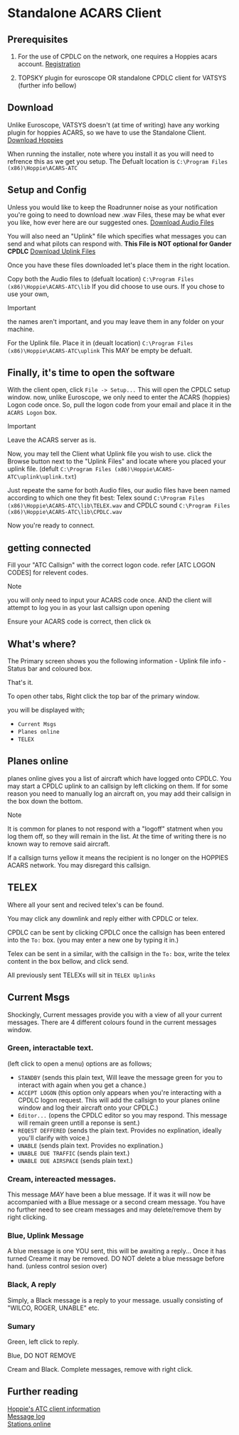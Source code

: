 # Standalone ACARS Client

## Prerequisites
1. For the use of CPDLC on the network, one requires a Hoppies acars account. [Registration](https://hoppie.nl/acars/system/register.html)

2. TOPSKY plugin for euroscope OR standalone CPDLC client for VATSYS (further info bellow)

## Download

Unlike Euroscope, VATSYS doesn't (at time of writing) have any working plugin for hoppies ACARS, so we have to use the Standalone Client. 
[Download Hoppies](https://hoppie.nl/acars/prg/atc/acarsatc-1.5.1-install.exe)

When running the installer, note where you install it as you will need to refrence this as we get you setup. The Defualt location is `C:\Program Files (x86)\Hoppie\ACARS-ATC`

## Setup and Config
Unless you would like to keep the Roadrunner noise as your notification you're going to need to download new .wav Files, these may be what ever you like, how ever here are our suggested ones. 
[Download Audio Files](https://ganderoceanic.ca/ACARS_AUDIO.zip)

You will also need an "Uplink" file which specifies what messages you can send and what pilots can respond with. **This File is NOT optional for Gander CPDLC**
[Download Uplink Files](https://ganderoceanic.ca/NAT_Plus_Uplink.zip)

Once you have these files downloaded let's place them in the right location. 

Copy both the Audio files to (defualt location) `C:\Program Files (x86)\Hoppie\ACARS-ATC\lib` If you did choose to use ours. If you chose to use your own, 
> [!IMPORTANT]
> the names aren't important, and you may leave them in any folder on your machine.

For the Uplink file. Place it in (deualt location) `C:\Program Files (x86)\Hoppie\ACARS-ATC\uplink` This MAY be empty be defualt.

## Finally, it's time to open the software

With the client open, click `File -> Setup...` This will open the CPDLC setup window. now, unlike Euroscope, we only need to enter the ACARS (hoppies) Logon code once. So, pull the logon code from your email and place it in the `ACARS Logon` box. 
>[!IMPORTANT]
>Leave the ACARS server as is. 

Now, you may tell the Client what Uplink file you wish to use. click the Browse button next to the "Uplink Files" and locate where you placed your uplink file. (defult `C:\Program Files (x86)\Hoppie\ACARS-ATC\uplink\uplink.txt`)

Just repeate the same for both Audio files, our audio files have been named according to which one they fit best: Telex sound `C:\Program Files (x86)\Hoppie\ACARS-ATC\lib\TELEX.wav` and CPDLC sound `C:\Program Files (x86)\Hoppie\ACARS-ATC\lib\CPDLC.wav`

Now you're ready to connect.

## getting connected
Fill your "ATC Callsign" with the correct logon code. refer [ATC LOGON CODES] for relevent codes.
> [!NOTE]
> you will only need to input your ACARS code once. AND the client will attempt to log you in as your last callsign upon opening

Ensure your ACARS code is correct, then click `Ok` 

## What's where?

The Primary screen shows you the following information
    - Uplink file info
    - Status bar and coloured box.

That's it.

To open other tabs, Right click the top bar of the primary window.

you will be displayed with;
-    `Current Msgs`
-    `Planes online`
-    `TELEX`

## Planes online
planes online gives you a list of aircraft which have logged onto CPDLC. You may start a CPDLC uplink to an callsign by left clicking on them. If for some reason you need to manually log an aircraft on, you may add their callsign in the box down the bottom.
> [!NOTE]
> It is common for planes to not respond with a "logoff" statment when you log them off, so they will remain in the list. At the time of writing there is no known way to remove said aircraft.

If a callsign turns yellow it means the recipient is no longer on the HOPPIES ACARS network. You may disregard this callsign.

## TELEX

Where all your sent and recived telex's can be found.

You may click any downlink and reply either with CPDLC or telex. 

CPDLC can be sent by clicking CPDLC once the callsign has been entered into the `To:` box. (you may enter a new one by typing it in.)

Telex can be sent in a similar, with the callsign in the `To:` box, write the telex content in the box bellow, and click send.

All previously sent TELEXs will sit in `TELEX Uplinks`

## Current Msgs

Shockingly, Current messages provide you with a view of all your current messages. There are 4 different colours found in the current messages window.

### Green, interactable text. 
(left click to open a menu) options are as follows;

-   `STANDBY` (sends this plain text, Will leave the message green for you to interact with again when you get a chance.)
-   `ACCEPT LOGON` (this option only appears when you're interacting with a CPDLC logon request. This will add the callsign to your planes online window and log their aircraft onto your CPDLC.)
-   `Editor...` (opens the CPDLC editor so you may respond. This message will remain green untill a reponse is sent.)
-   `REQEST DEFFERED` (sends the plain text. Provides no explination, ideally you'll clarify with voice.)
-   `UNABLE` (sends plain text. Provides no explination.)
-   `UNABLE DUE TRAFFIC` (sends plain text.)
-   `UNABLE DUE AIRSPACE` (sends plain text.)

### Cream, intereacted messages.

This message *MAY* have been a blue message. If it was it will now be accompanied with a Blue message or a second cream message.
You have no further need to see cream messages and may delete/remove them by right clicking.

### Blue, Uplink Message

A blue message is one YOU sent, this will be awaiting a reply... Once it has turned Creame it may be removed. DO NOT delete a blue message before hand. (unless control sesion over)

### Black, A reply
Simply, a Black message is a reply to your message. usually consisting of "WILCO, ROGER, UNABLE" etc.

### Sumary
Green, left click to reply.

Blue, DO NOT REMOVE
 
Cream and Black. Complete messages, remove with right click.   
 
## Further reading
[Hoppie's ATC client information](https://www.hoppie.nl/acars/prg/atc/)  
[Message log](https://www.hoppie.nl/acars/system/log.html)  
[Stations online](https://www.hoppie.nl/acars/system/online.html)
